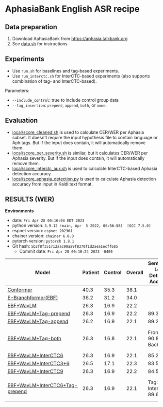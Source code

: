 # AphasiaBank English ASR recipe

## Data preparation

1. Download AphasiaBank from https://aphasia.talkbank.org
2. See [data.sh](local/data.sh) for instructions

## Experiments

- Use `run.sh` for baselines and tag-based experiments.
- Use `run_interctc.sh` for InterCTC-based experiments (also supports combination of
  tag- and InterCTC-based).

Parameters:

- `--include_control`: true to include control group data
- `--tag_insertion`: `prepend`, `append`, `both`, or `none`.

## Evaluation

- [local/score_cleaned.sh](local/score_cleaned.sh) is used to calculate CER/WER per
  Aphasia subset.
  It doesn't require the input hypothesis file to contain language or Aph tags.
  But if the input does contain, it will automatically remove them.
- [local/score_per_severity.sh](local/score_per_severity.sh) is similar, but it
  calculates CER/WER per Aphasia severity.
  But if the input does contain, it will automatically remove them.
- [local/score_interctc_aux.sh](local/score_interctc_aux.sh) is used to calculate
  InterCTC-based Aphasia
  detection accuracy.
- [local/score_aphasia_detection.py](local/score_aphasia_detection.py) is used to
  calculate Aphasia
  detection accuracy from input in Kaldi text format.

## RESULTS (WER)

**Environments**

- date: `Fri Apr 28 00:16:04 EDT 2023`
- python version: `3.9.12 (main, Apr  5 2022, 06:56:58)  [GCC 7.5.0]`
- espnet version: `espnet 202301`
- chainer version: `chainer 6.0.0`
- pytorch version: `pytorch 1.8.1`
- Git hash: `5b2f8f351712aac98aa9f8370f1d2aea1ecff685`
    - Commit date: `Fri Apr 28 00:10:24 2023 -0400`

| Model                                                                                                    | Patient | Control | Overall | Sentence-Level Detection Accuracy | Speaker-Level Detection Accuracy |
|----------------------------------------------------------------------------------------------------------|---------|---------|---------|-----------------------------------|----------------------------------|
| [Conformer](conf/tuning/train_asr_conformer.yaml)                                                        | 40.3    | 35.3    | 38.1    |                                   |                                  |
| [E-Branchformer(EBF)](conf/tuning/train_asr_ebranchformer_small.yaml)                                    | 36.2    | 31.2    | 34.0    |                                   |                                  |
| [EBF+WavLM](conf/tuning/train_asr_ebranchformer_small_wavlm_large1.yaml)                                 | 26.3    | 16.9    | 22.2    |                                   |                                  |
| [EBF+WavLM+Tag-prepend](conf/tuning/train_asr_ebranchformer_small_wavlm_large1.yaml)                     | 26.3    | 16.9    | 22.2    | 89.3                              | 95.1                             |
| [EBF+WavLM+Tag-append](conf/tuning/train_asr_ebranchformer_small_wavlm_large1.yaml)                      | 26.2    | 16.9    | 22.1    | 89.2                              | 95.1                             |
| [EBF+WavLM+Tag-both](conf/tuning/train_asr_ebranchformer_small_wavlm_large1.yaml)                        | 26.3    | 16.8    | 22.1    | Front: 90.8, Back: 90.6           | Front: 95.7, Back: 95.7          |
| [EBF+WavLM+InterCTC6](conf/tuning/train_asr_ebranchformer_small_wavlm_large1_interctc6.yaml)             | 26.3    | 16.9    | 22.1    | 85.2                              | 97.3                             |
| [EBF+WavLM+InterCTC3+6](conf/tuning/train_asr_ebranchformer_small_wavlm_large1_interctc3+6.yaml)         | 26.5    | 17.1    | 22.3    | 83.5                              | 96.7                             |
| [EBF+WavLM+InterCTC9](conf/tuning/train_asr_ebranchformer_small_wavlm_large1_interctc9.yaml)             | 26.3    | 16.9    | 22.2    | 84.5                              | 97.3                             |
| [EBF+WavLM+InterCTC6+Tag-prepend](conf/tuning/train_asr_ebranchformer_small_wavlm_large1_interctc6.yaml) | 26.3    | 16.9    | 22.1    | Tag: 89.7, InterCTC: 89.6         | Tag: 96.7, InterCTC: 96.7        |
